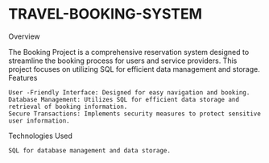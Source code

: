 # TRAVEL-BOOKING-SYSTEM
Overview

The Booking Project is a comprehensive reservation system designed to streamline the booking process for users and service providers. This project focuses on utilizing SQL for efficient data management and storage.
Features

    User -Friendly Interface: Designed for easy navigation and booking.
    Database Management: Utilizes SQL for efficient data storage and retrieval of booking information.
    Secure Transactions: Implements security measures to protect sensitive user information.

Technologies Used

    SQL for database management and data storage.
